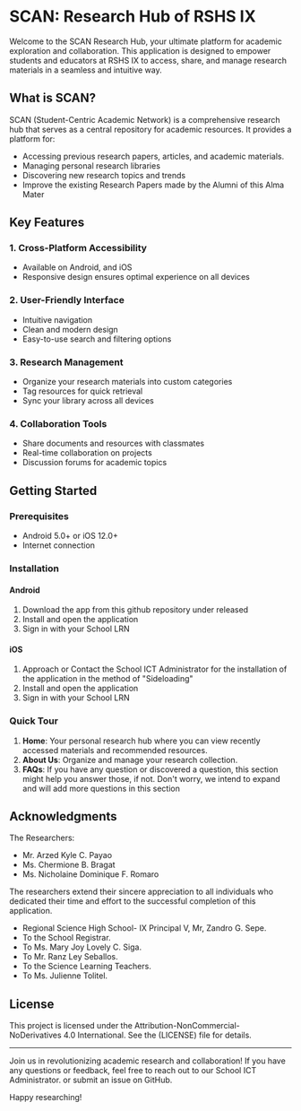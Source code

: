 # SCAN: Research Hub of RSHS IX

Welcome to the SCAN Research Hub, your ultimate platform for academic exploration and collaboration. This application is designed to empower students and educators at RSHS IX to access, share, and manage research materials in a seamless and intuitive way.

## What is SCAN?

SCAN (Student-Centric Academic Network) is a comprehensive research hub that serves as a central repository for academic resources. It provides a platform for:

- Accessing previous research papers, articles, and academic materials.
- Managing personal research libraries
- Discovering new research topics and trends
- Improve the existing Research Papers made by the Alumni of this Alma Mater

## Key Features

### 1. Cross-Platform Accessibility
- Available on Android, and iOS
- Responsive design ensures optimal experience on all devices

### 2. User-Friendly Interface
- Intuitive navigation
- Clean and modern design
- Easy-to-use search and filtering options

### 3. Research Management
- Organize your research materials into custom categories
- Tag resources for quick retrieval
- Sync your library across all devices

### 4. Collaboration Tools
- Share documents and resources with classmates
- Real-time collaboration on projects
- Discussion forums for academic topics

## Getting Started

### Prerequisites
- Android 5.0+ or iOS 12.0+
- Internet connection

### Installation

#### Android
1. Download the app from this github repository under released
2. Install and open the application
3. Sign in with your School LRN

#### iOS
1. Approach or Contact the School ICT Administrator for the installation of the application in the method of "Sideloading"
2. Install and open the application
3. Sign in with your School LRN

### Quick Tour
1. **Home**: Your personal research hub where you can view recently accessed materials and recommended resources.
2. **About Us**: Organize and manage your research collection.
3. **FAQs**: If you have any question or discovered a question, this section might help you answer those, if not. Don't worry, we intend to expand and will add more questions in this section

## Acknowledgments

The Researchers:
- Mr. Arzed Kyle C. Payao
- Ms. Chermione B. Bragat
- Ms. Nicholaine Dominique F. Romaro

The researchers extend their sincere appreciation to all individuals who dedicated their time and effort to the successful completion of this application.

- Regional Science High School- IX Principal V, Mr, Zandro G. Sepe.
- To the School Registrar.
- To Ms. Mary Joy Lovely C. Siga.
- To Mr. Ranz Ley Seballos.
- To the Science Learning Teachers.
- To Ms. Julienne Tolitel.

## License

This project is licensed under the Attribution-NonCommercial-NoDerivatives 4.0 International. See the (LICENSE) file for details.

---

Join us in revolutionizing academic research and collaboration! If you have any questions or feedback, feel free to reach out to our School ICT Administrator. or submit an issue on GitHub.

Happy researching!
